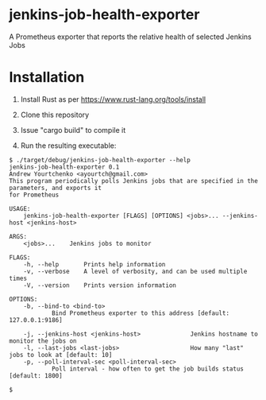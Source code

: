 # jenkins-job-health-exporter
A Prometheus exporter that reports the relative health of selected Jenkins Jobs

# Installation

1. Install Rust as per https://www.rust-lang.org/tools/install

2. Clone this repository

3. Issue "cargo build" to compile it

4. Run the resulting executable:

```
$ ./target/debug/jenkins-job-health-exporter --help
jenkins-job-health-exporter 0.1
Andrew Yourtchenko <ayourtch@gmail.com>
This program periodically polls Jenkins jobs that are specified in the parameters, and exports it
for Prometheus

USAGE:
    jenkins-job-health-exporter [FLAGS] [OPTIONS] <jobs>... --jenkins-host <jenkins-host>

ARGS:
    <jobs>...    Jenkins jobs to monitor

FLAGS:
    -h, --help       Prints help information
    -v, --verbose    A level of verbosity, and can be used multiple times
    -V, --version    Prints version information

OPTIONS:
    -b, --bind-to <bind-to>
            Bind Prometheus exporter to this address [default: 127.0.0.1:9186]

    -j, --jenkins-host <jenkins-host>              Jenkins hostname to monitor the jobs on
    -l, --last-jobs <last-jobs>                    How many "last" jobs to look at [default: 10]
    -p, --poll-interval-sec <poll-interval-sec>
            Poll interval - how often to get the job builds status [default: 1800]

$ 


```
